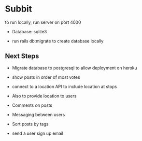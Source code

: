 # Subbit

to run locally, run server on port 4000

* Database: sqlite3

* run rails db:migrate to create database locally

## Next Steps

* Migrate database to postgresql to allow deployment on heroku

* show posts in order of most votes

* connect to a location API to include location at stops

* Also to provide location to users

* Comments on posts

* Messaging between users

* Sort posts by tags

* send a user sign up email
